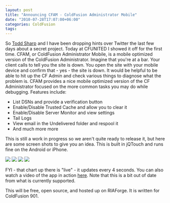 ```yaml
---
layout: post
title: "Announcing CFAM - ColdFusion Administrator Mobile"
date: "2010-07-28T17:07:00+06:00"
categories: ColdFusion 
tags: 
---
```


So <a href="http://www.cfsilence.com">Todd Sharp</a> and I have been dropping hints over Twitter the last few days about a secret project. Today at CFUNITED I showed it off for the first time. CFAM, or ColdFusion Administrator Mobile, is a mobile optimized version of the ColdFusion Administrator. Imagine that you're at a bar. Your client calls to tell you the site is down. You open the site with your mobile device and confirm that - yes - the site is down. It would be helpful to be able to hit up the CF Admin and check various things to diagnose what the problem is. CFAM provides a nice mobile optimized version of the CF Administrator focused on the more common tasks you may do while debugging. Features include:

<ul>
<li>List DSNs and provide a verification button
<li>Enable/Disable Trusted Cache and allow you to clear it
<li>Enable/Disable Server Monitor and view settings
<li>Tail Logs
<li>View email in the Undelivered folder and respool it
<li>And much more more
</ul>

This is still a work in progress so we aren't quite ready to release it, but here are some screen shots to give you an idea. This is built in jQTouch and runs fine on the Android or iPhone. 

<img src="https://static.raymondcamden.com/images/Screen shot 2010-07-28 at 3.34.46 PM.png" />
<img src="https://static.raymondcamden.com/images/cfjedi/Screen shot 2010-07-28 at 3.35.09 PM.png" />
<img src="https://static.raymondcamden.com/images/cfjedi/Screen shot 2010-07-28 at 3.35.20 PM.png" />

<img src="https://static.raymondcamden.com/images/cfjedi/Screen shot 2010-07-28 at 3.35.35 PM.png" />

FYI - that chart up there is "live" - it updates every 4 seconds. You can also watch a video of the app in action <a href="http://www.screencast.com/users/jedimaster/folders/Jing/media/2e45e047-da09-485c-9bcf-9f8eb8b0c8fd">here</a>. Note that this is a bit out of date from what is currently supported. 

This will be free, open source, and hosted up on RIAForge. It is written for ColdFusion 901.